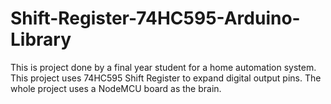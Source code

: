# Shift-Register-74HC595-Arduino-Library

This is project done by a final year student for a home automation system. This project uses 74HC595 Shift Register to expand digital output pins. The whole project uses a NodeMCU board as the brain.
